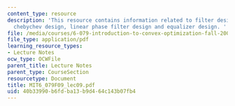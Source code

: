 ```yaml
---
content_type: resource
description: 'This resource contains information related to filter design, FIR filters,
  chebychev design, linear phase filter design and equalizer design. '
file: /media/courses/6-079-introduction-to-convex-optimization-fall-2009/40b33990b6fdba13b9d464c143b07fb4_MIT6_079F09_lec09.pdf
file_type: application/pdf
learning_resource_types:
- Lecture Notes
ocw_type: OCWFile
parent_title: Lecture Notes
parent_type: CourseSection
resourcetype: Document
title: MIT6_079F09_lec09.pdf
uid: 40b33990-b6fd-ba13-b9d4-64c143b07fb4
---
```


